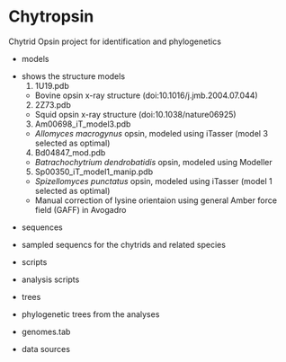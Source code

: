 Chytropsin
============
Chytrid Opsin project for identification and phylogenetics

- models 
 * shows the structure models
   1. 1U19.pdb
     - Bovine opsin x-ray structure (doi:10.1016/j.jmb.2004.07.044)
   2. 2Z73.pdb
     - Squid opsin x-ray structure (doi:10.1038/nature06925)
   3. Am00698\_iT\_model3.pdb
     - *Allomyces macrogynus* opsin, modeled using iTasser (model 3 selected as optimal)
   4. Bd04847\_mod.pdb
     - *Batrachochytrium dendrobatidis* opsin, modeled using Modeller
   5. Sp00350\_iT\_model1\_manip.pdb
     - *Spizellomyces punctatus* opsin, modeled using iTasser (model 1 selected as optimal)
     - Manual correction of lysine orientaion using general Amber force field (GAFF) in Avogadro
- sequences
 * sampled sequencs for the chytrids and related species
- scripts
 * analysis scripts
- trees
 * phylogenetic trees from the analyses
- genomes.tab
 * data sources
